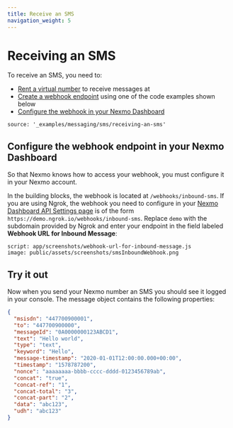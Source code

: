 ```yaml
---
title: Receive an SMS
navigation_weight: 5
---
```


# Receiving an SMS

To receive an SMS, you need to:

* [Rent a virtual number](http://localhost:3000/account/guides/numbers#rent-virtual-numbers) to receive messages at
* [Create a webhook endpoint](before-you-begin#webhooks) using one of the code examples shown below
* [Configure the webhook in your Nexmo Dashboard](#configure-the-webhook-endpoint-in-your-nexmo-dashboard)


```building_blocks
source: '_examples/messaging/sms/receiving-an-sms'
```

## Configure the webhook endpoint in your Nexmo Dashboard

So that Nexmo knows how to access your webhook, you must configure it in your Nexmo account.

In the building blocks, the webhook is located at `/webhooks/inbound-sms`. If you are using Ngrok, the webhook you need to configure in your [Nexmo Dashboard API Settings page](https://dashboard.nexmo.com/settings) is of the form `https://demo.ngrok.io/webhooks/inbound-sms`. Replace `demo` with the subdomain provided by Ngrok and enter your endpoint in the field labeled **Webhook URL for Inbound Message**:

```screenshot
script: app/screenshots/webhook-url-for-inbound-message.js
image: public/assets/screenshots/smsInboundWebhook.png
```

## Try it out

Now when you send your Nexmo number an SMS you should see it logged in your console. The message object contains the following properties:

```json
{
  "msisdn": "447700900001",
  "to": "447700900000",
  "messageId": "0A0000000123ABCD1",
  "text": "Hello world",
  "type": "text",
  "keyword": "Hello",
  "message-timestamp": "2020-01-01T12:00:00.000+00:00",
  "timestamp": "1578787200",
  "nonce": "aaaaaaaa-bbbb-cccc-dddd-0123456789ab",
  "concat": "true",
  "concat-ref": "1",
  "concat-total": "3",
  "concat-part": "2",
  "data": "abc123",
  "udh": "abc123"
}
```
